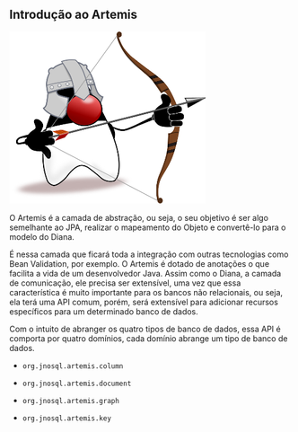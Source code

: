 ## Introdução ao Artemis



![](/images/duke-artemis-min.png)



O Artemis é a camada de abstração, ou seja, o seu objetivo é ser algo semelhante ao JPA, realizar o mapeamento do Objeto e convertê-lo para o modelo do Diana.

É nessa camada que ficará toda a integração com outras tecnologias como Bean Validation, por exemplo. O Artemis é dotado de anotações o que facilita a vida de um desenvolvedor Java. Assim como o Diana, a camada de comunicação, ele precisa ser extensível, uma vez que essa característica é muito importante para os bancos não relacionais, ou seja, ela terá uma API comum, porém, será extensível para adicionar recursos específicos para um determinado banco de dados.

Com o intuito de abranger os quatro tipos de banco de dados, essa API é comporta por quatro domínios, cada domínio abrange um tipo de banco de dados.

* `org.jnosql.artemis.column`

* `org.jnosql.artemis.document`

* `org.jnosql.artemis.graph`

* `org.jnosql.artemis.key`



